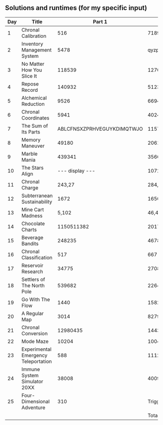 ## Solutions and runtimes (for my specific input)

| Day | Title                                | Part 1                     | Part 2                    | Time (s)              |
|-----|--------------------------------------|----------------------------|---------------------------|-----------------------|
| 1   | Chronal Calibration                  | 516                        | 71892                     | 0.04700064659118652   |
| 2   | Inventory Management System          | 5478                       | qyzphxoiseldjrntfygvdmanu | 0.11500096321105957   |
| 3   | No Matter How You Slice It           | 118539                     | 1270                      | 0.453031063079834     |
| 4   | Repose Record                        | 140932                     | 51232                     | 0.024951934814453125  |
| 5   | Alchemical Reduction                 | 9526                       | 6694                      | 330.01548290252686    |
| 6   | Chronal Coordinates                  | 5941                       | 40244                     | 5.419961452484131     |
| 7   | The Sum of Its Parts                 | ABLCFNSXZPRHVEGUYKDIMQTWJO | 1157                      | 0.0030002593994140625 |
| 8   | Memory Maneuver                      | 49180                      | 20611                     | 0.00600123405456543   |
| 9   | Marble Mania                         | 439341                     | 3566801385                | 10.308594465255737    |
| 10  | The Stars Align                      | --- display ---            | 10727                     | 6.23598313331604      |
| 11  | Chronal Charge                       | 243,27                     | 284,172,12                | 16.983659982681274    |
| 12  | Subterranean Sustainability          | 1672                       | 1650000000055             | 0.031001567840576172  |
| 13  | Mine Cart Madness                    | 5,102                      | 46,45                     | 0.13803434371948242   |
| 14  | Chocolate Charts                     | 1150511382                 | 20173656                  | 24.529715061187744    |
| 15  | Beverage Bandits                     | 248235                     | 46784                     | 175.0284399986267     |
| 16  | Chronal Classification               | 517                        | 667                       | 0.04900097846984863   |
| 17  | Reservoir Research                   | 34775                      | 27086                     | 0.07199811935424805   |
| 18  | Settlers of The North Pole           | 539682                     | 226450                    | 7.830445051193237     |
| 19  | Go With The Flow                     | 1440                       | 15827040                  | 3.6791036128997803    |
| 20  | A Regular Map                        | 3014                       | 8279                      | 0.136000394821167     |
| 21  | Chronal Conversion                   | 12980435                   | 14431711                  | 1391.2529866695404    |
| 22  | Mode Maze                            | 10204                      | 1004                      | 5.2522032260894775    |
| 23  | Experimental Emergency Teleportation | 588                        | 111227643                 | 1.2831923961639404    |
| 24  | Immune System Simulator 20XX         | 38008                      | 4009                      | 2.9823200702667236    |
| 25  | Four-Dimensional Adventure           | 310                        | Trigger Underflow         | 1.372396469116211     |
|     |                                      |                            | Total:                    | 1983.249505996704     |
